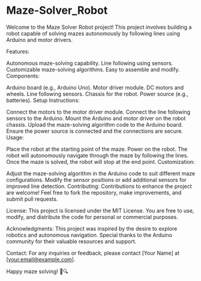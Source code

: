 # Maze-Solver_Robot

Welcome to the Maze Solver Robot project! This project involves building a robot capable of solving mazes autonomously by following lines using Arduino and motor drivers.

Features:

Autonomous maze-solving capability.
Line following using sensors.
Customizable maze-solving algorithms.
Easy to assemble and modify.
Components:

Arduino board (e.g., Arduino Uno).
Motor driver module.
DC motors and wheels.
Line following sensors.
Chassis for the robot.
Power source (e.g., batteries).
Setup Instructions:

Connect the motors to the motor driver module.
Connect the line following sensors to the Arduino.
Mount the Arduino and motor driver on the robot chassis.
Upload the maze-solving algorithm code to the Arduino board.
Ensure the power source is connected and the connections are secure.
Usage:

Place the robot at the starting point of the maze.
Power on the robot.
The robot will autonomously navigate through the maze by following the lines.
Once the maze is solved, the robot will stop at the end point.
Customization:

Adjust the maze-solving algorithm in the Arduino code to suit different maze configurations.
Modify the sensor positions or add additional sensors for improved line detection.
Contributing:
Contributions to enhance the project are welcome! Feel free to fork the repository, make improvements, and submit pull requests.

License:
This project is licensed under the MIT License. You are free to use, modify, and distribute the code for personal or commercial purposes.

Acknowledgments:
This project was inspired by the desire to explore robotics and autonomous navigation. Special thanks to the Arduino community for their valuable resources and support.

Contact:
For any inquiries or feedback, please contact [Your Name] at [your.email@example.com].

Happy maze solving! 🤖🔍
